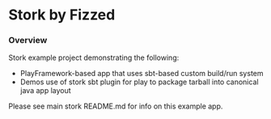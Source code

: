 Stork by Fizzed
=======================================

### Overview

Stork example project demonstrating the following:

 - PlayFramework-based app that uses sbt-based custom build/run system
 - Demos use of stork sbt plugin for play to package tarball into canonical
   java app layout

Please see main stork README.md for info on this example app.